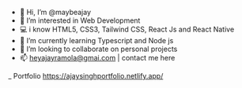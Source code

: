 - 👋 Hi, I’m @maybeajay
- 👀 I’m interested in Web Development
- 💻 i know HTML5, CSS3, Tailwind CSS, React Js and React Native
- 🌱 I’m currently learning Typescript and Node js
- 💞️ I’m looking to collaborate on personal projects
- 📫 heyajayramola@gmai.com | contact me here

_ Portfolio
https://ajaysinghportfolio.netlify.app/

<!---
maybeajay/maybeajay is a ✨ special ✨ repository because its `README.md` (this file) appears on your GitHub profile.
You can click the Preview link to take a look at your changes.
--->
